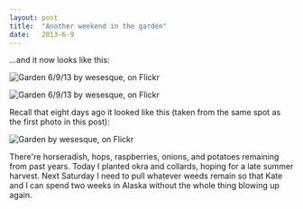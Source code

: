 ```yaml
---
layout: post
title:  "Another weekend in the garden"
date:   2013-6-9
---
```



...and it now looks like this:

![Garden 6/9/13 by wesesque, on Flickr](http://farm6.staticflickr.com/5324/9003223402_69967cde6b_z.jpg)

![Garden 6/9/13 by wesesque, on Flickr](http://farm3.staticflickr.com/2873/9002051451_37ca6e1b13_z.jpg)

Recall that eight days ago it looked like this (taken from the same spot as the first photo in this post):

![Garden by wesesque, on Flickr](http://farm6.staticflickr.com/5344/9002075879_d193a468e9_z.jpg)

There're horseradish, hops, raspberries, onions, and potatoes remaining from past years. Today I planted okra and collards, hoping for a late summer harvest. Next Saturday I need to pull whatever weeds remain so that Kate and I can spend two weeks in Alaska without the whole thing blowing up again.